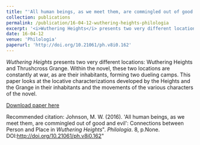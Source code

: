 ```yaml
---
title: "'All human beings, as we meet them, are commingled out of good and evil': Connections between Person and Place in <i>Wuthering Heights</i>"
collection: publications
permalink: /publication/16-04-12-wuthering-heights-philologia
excerpt: '<i>Wuthering Heights</i> presents two very different locations: Wuthering Heights and Thrushcross Grange. Within the novel, these two locations are constantly at war, as are their inhabitants, forming two dueling camps. This paper looks at the locative characterizations developed by the Heights and the Grange in their inhabitants and the movements of the various characters of the novel.'
date: 16-04-12
venue: 'Philologia'
paperurl: 'http://doi.org/10.21061/ph.v8i0.162'
---
```

<i>Wuthering Heights</i> presents two very different locations: Wuthering Heights and Thrushcross Grange. Within the novel, these two locations are constantly at war, as are their inhabitants, forming two dueling camps. This paper looks at the locative characterizations developed by the Heights and the Grange in their inhabitants and the movements of the various characters of the novel.

[Download paper here](http://doi.org/10.21061/ph.v8i0.162)

Recommended citation: Johnson, M. W. (2016). 'All human beings, as we meet them, are commingled out of good and evil': Connections between Person and Place in <i>Wuthering Heights</i>". <i>Philologia</i>. 8, p.None. DOI:http://doi.org/10.21061/ph.v8i0.162"